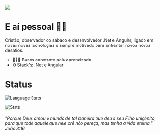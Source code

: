 ![](https://media-exp1.licdn.com/dms/image/C4D16AQH41UW8QE6t7A/profile-displaybackgroundimage-shrink_200_800/0?e=1602115200&v=beta&t=kfzFl8vbp_wfKnhmVP0p_kZP0fNGYXNcdMqELtdB0pY)

# E aí pessoal 👋🏻

Cristão, observador do sábado e desenvolvedor .Net e Angular, ligado em novas novas tecnologias e sempre motivado para enfrentar novos novos desafios.

- 👨🏻‍💻 Busca constante pelo aprendizado
- ⚙️ Stack's: .Net e Angular

# Status

![Language Stats](https://github-readme-stats.anuraghazra1.vercel.app/api/top-langs/?username=RicardoRinco&layout=compact&theme=vue)

![Stats](https://github-readme-stats.vercel.app/api?username=RicardoRinco&theme=vue)

###### "Porque Deus amou o mundo de tal maneira que deu o seu Filho unigênito, para que todo aquele que nele crê não pereça, mas tenha a vida eterna." João 3:16
